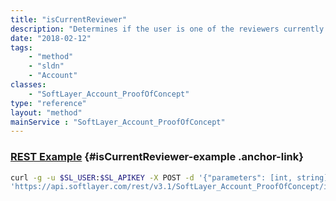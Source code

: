 ```yaml
---
title: "isCurrentReviewer"
description: "Determines if the user is one of the reviewers currently able to act "
date: "2018-02-12"
tags:
    - "method"
    - "sldn"
    - "Account"
classes:
    - "SoftLayer_Account_ProofOfConcept"
type: "reference"
layout: "method"
mainService : "SoftLayer_Account_ProofOfConcept"
---
```


### [REST Example](#isCurrentReviewer-example) <a href="/article/rest/"><i class="fas fa-question"></i></a> {#isCurrentReviewer-example .anchor-link} 
```bash
curl -g -u $SL_USER:$SL_APIKEY -X POST -d '{"parameters": [int, string]}' \
'https://api.softlayer.com/rest/v3.1/SoftLayer_Account_ProofOfConcept/isCurrentReviewer'
```
